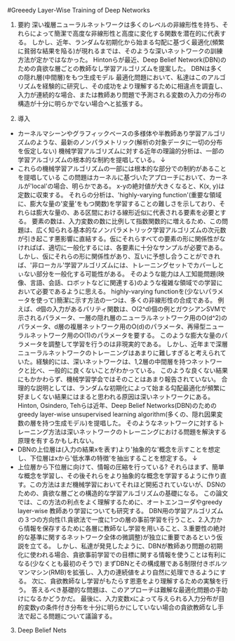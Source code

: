 #Greeedy Layer-Wise Training of Deep Networks
1. 要約
深い複層ニューラルネットワークは多くのレベルの非線形性を持ち、それらによって簡潔で高度な非線形性と高度に変化する関数を潜在的に代表する。
しかし、近年、ランダムな初期化から始まる勾配に基づく最適化(頻繁に貧弱な結果を陥る)が現れるまでは、そのような深いネットワークの訓練方法が定かではなかった。
Hintonらが最近、Deep Belief Network(DBN)のための貪欲な層ごとの教師なし学習アルゴリズムを提案した。
DBNは多くの隠れ層(中間層)をもつ生成モデル
最適化問題において、私達はこのアルゴリズムを経験的に研究し、その成功をより理解するために相違点を調査し、入力が連続的な場合、または教師あり問題で予測される変数の入力の分布の構造が十分に明らかでない場合へと拡張する。

2. 導入
  - カーネルマシーンやグラフィックベースの多様体や半教師あり学習アルゴリズムのような、最新のノンパラメトリック(解析の対象データに一切の分布を仮定しない)
機械学習アルゴリズムに対する近年の理論的分析は、一部の学習アルゴリズムの根本的な制約を提唱している。
  ↓
  - これらの機械学習アルゴリズムの一部には根本的な部分での制約があることを提唱している
この問題はカーネルに基づいたアプローチにおいて、カーネルが'local'の場合、明らかである。
x-yの絶対値が大きくなると、K(x, y)は定数に収束する。
それらの分析は、'highly-varying function'(重要な領域に、膨大な量の'変量'をもつ関数)を学習することの難しさを示しており、それらは膨大な量の、ある区間における線形近似に代表される要素を必要とする。
要素の数は、入力変数の数に比例して指数関数的に増えるため、この問題は、広く知られる基本的なノンパラメトリック学習アルゴリズムの次元数が引き起こす悪影響に直結する。仮にそれらすべての要素の形に関係性がなければば、適切に一般化するには、各要素に十分なサンプルが必要である。
しかし、仮にそれらの形に関係性があり、互いに予想し合うことができれば、'非ローカル'学習アルゴリズムには、トレーニングセットでカバーしとぃない部分を一般化する可能性がある。
そのような能力は人工知能問題(映像、言語、会話、ロボットなどに関連する)のような複雑な領域での学習において必要であるように思える。
highly-varying functionを(少ないパラメータを使って)簡潔に示す方法の一つは、多くの非線形性の合成である。
例えば、d個の入力があるパリティ関数は、O(2^d)個の例とガウシアンSVMで示されるパラメータ、一層の隠れ層のニューラルネットワーク用のO(d^2)のパラメータ、d層の複層ネットワーク用のO(d)のパラメータ、再帰型ニューラルネットワーク用のO(1)のパラメータを要する。
このような膨大な量のパラメータを調整して学習を行うのは非現実的である。
しかし、近年まで深層ニューラルネットワークのトレーニングはあまりに難しすぎると考えられていた。経験的には、深いネットワークは、1,2層の中間層を持つネットワークと比べ、一般的に良くないことがわかっている。
このような良くない結果にもかかわらず、機械学習学会ではそのことはあまり報告されていない。
合理的な説明としては、ランダムな初期化によって始まる勾配最適化が頻繁に好ましくない結果にはまると思われる原因は深いネットワークにある。
Hinton, Osindero, Tehらは近年、Deep Belief Networks(DBN)のためのgreedy layer-wise unsupervised learning algorithm(多くの、隠れ因果変数の層を持つ生成モデル)を提唱した。
そのようなネットワークに対するトレーニング方法は深いネットワークのトレーニングにおける問題を解決する原理を有するかもしれない。
  - DBNの上位層は(入力の結果xを表す)より'抽象的な'概念を示すことを想定し、下位層はxから'低水準の特徴'を抽出することを想定する。
  ↓
  - 上位層から下位層に向けて、情報の圧縮を行っている?
それらはまず、簡単な概念を学習し、その後それらをより抽象的な概念を学習するように作り直す。この方法はまだ機械学習においてそれほど開拓されていないが、DSNのための、貪欲な層ごとの構造的な学習アルゴリズムの基礎になる。
この論文では、この方法の利点をよく理解するために、オートエンコーダやgreedy layer-wise 教師あり学習についても研究する。
DBN用の学習アルゴリズムの３つの方向性(1.貪欲法で一度に1つの層の事前学習を行うこと、2.入力から情報を保存するために各層に教師なし学習を用いること、3.重要性の絶対的な基準に関するネットワーク全体の微調整)が独立に重要であるという仮説を立てる。
しかし、私達が発見したように、DBNが教師あり問題の初期化に使われる場合、貪欲事前学習での目標に関する情報を使うことは有利になる(少なくとも最初のそうで)
まずDBNとその構成層である制限付きボルツマンマシン(RMB)を拡張し、入力の連続値をより自然に処理できるようにする。
次に、貪欲教師なし学習がもたらす恩恵をより理解するための実験を行う。
答えるべき基礎的な問題は、このアプローチは難解な最適化問題の手助けになるかどうかだ。
最後に、入力変数xによって与えられる入力分布が目的変数yの条件付き分布を十分に明らかにしていない場合の貪欲教師なし手法で起こる問題について議論する。

3. Deep Belief Nets

